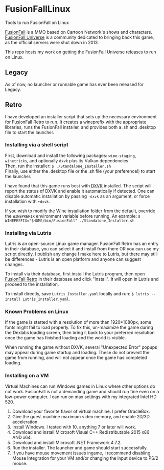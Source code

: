 # FusionFallLinux
Tools to run FusionFall on Linux

[FusionFall](https://en.wikipedia.org/wiki/Cartoon_Network_Universe:_FusionFall) is a MMO based
on Cartoon Network's shows and characters. [FusionFall Universe](https://www.fusionfalluniverse.com/)
is a community dedicated to bringing back this game, as the official servers were shut down in 2013.

This repo hosts my work on getting the FusionFall Universe releases to run on Linux.

## Legacy
As of now, no launcher or runnable game has ever been released for Legacy.

## Retro
I have developed an installer script that sets up the necessary environment for FusionFall Retro to run.
It creates a wineprefix with the appropriate libraries, runs the FusionFall installer, and provides both a
.sh and .desktop file to start the launcher.

### Installing via a shell script

First, download and install the following packages: `wine-staging`, `winetricks`, and optionally `dxvk` plus its Vulkan dependencies.  
Then, run the installer: `$ ./Standalone_Installer.sh`  
Finally, use either the .desktop file or the .sh file (your preference!) to start the launcher.

I have found that this game runs best with [DXVK](https://github.com/doitsujin/dxvk) installed. The script will report the status of DXVK and enable it automatically if detected. One can disable automatic installation by passing `-dxvk` as an argument, or force installation with `+dxvk`.

If you wish to modify the Wine installation folder from the default, override the `WINEPREFIX` environment variable before running. An example: `$ WINEPREFIX="$HOME/bin/FusionFall" ./Standalone_Installer.sh`

### Installing via Lutris

Lutris is an open-source Linux game manager. FusionFall Retro has an entry in their database, you can select it and install from there OR you can use my script directly. I publish any change I make here to Lutris, but there may still be differences - Lutris is an open platform and anyone can suggest changes.

To install via their database, first install the Lutris program, then open [FusionFall Retro](https://lutris.net/games/fusionfall-retro/) in their database and click "Install". It will open in Lutris and proceed to the installation.

To install directly, save `Lutris_Installer.yaml` locally and run: `$ lutris --install Lutris_Installer.yaml`.

### Known Problems on Linux

If the game is started with a resolution of more than 1920*1080px, some fonts might fail to load properly. To fix this, un-maximize the game during the Dexlabs loading screen, then bring it back to your preferred resolution once the game has finished loading and the world is visible.

When running the game without DXVK, several "Unexpected Error" popups may appear during game startup and loading. These do not prevent the game from running, and will not appear once the game has completed loading.

### Installing on a VM

Virtual Machines can run Windows games in Linux where other options do not work. FusionFall is not a demanding game and should run fine even on a low-power computer. I can run on max settings with my integrated Intel HD 520.

1. Download your favorite flavor of virtual machine. I prefer OracleBox.
2. Give the guest machine maximum video memory, and enable 2D/3D acceleration.
3. Install Windows. I tested with 10, anything 7 or later will work.
4. Download and install Microsoft Visual C++ Redistributable 2015 x86 AND x64.
5. Download and install Microsoft .NET Framework 4.7.2.
6. Run the installer. The launcher and game should start successfully.
7. If you have mouse movement issues ingame, I recommend disabling Mouse Integration for your VM and/or changing the input device to PS/2 mouse.
